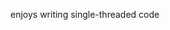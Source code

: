 <!-- [![Veer's GitHub Header](./assets/new-header.png)](https://veerbia.github.io) -->
enjoys writing single-threaded code
